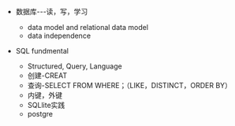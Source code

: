 * 数据库---读，写，学习

  * data model and relational data model
  * data independence
  
* SQL fundmental
  * Structured, Query, Language
  * 创建-CREAT
  * 查询-SELECT FROM WHERE；（LIKE，DISTINCT，ORDER BY）
  * 内键，外键
  * SQLlite实践
  * postgre
  
  
  



